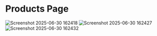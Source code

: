 # Products Page

![Screenshot 2025-06-30 162418](https://github.com/user-attachments/assets/ec1ee229-cefc-4fba-be52-ec0f34438631)
![Screenshot 2025-06-30 162427](https://github.com/user-attachments/assets/ef899269-e09d-4d7d-b60a-edff04a4ab1f)
![Screenshot 2025-06-30 162432](https://github.com/user-attachments/assets/a39ee625-d176-41aa-a1a5-bfb9ada6a84a)
